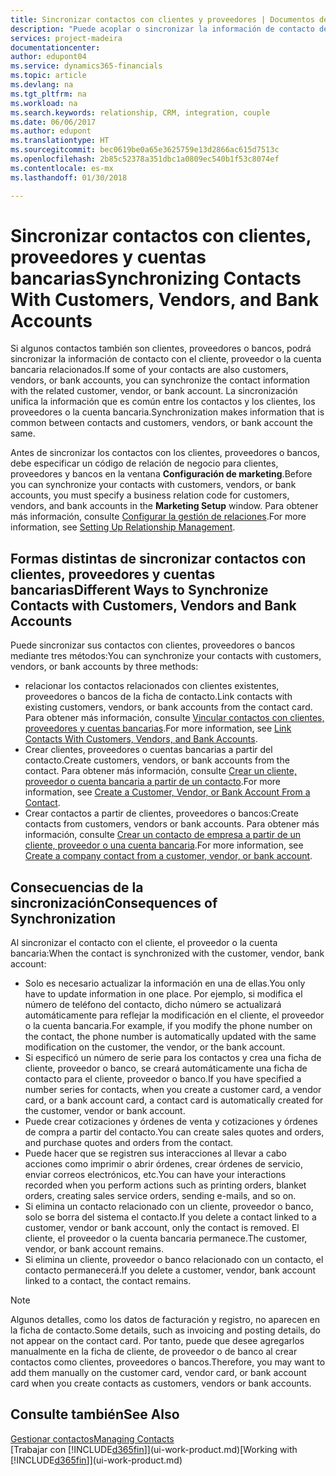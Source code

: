 ```yaml
---
title: Sincronizar contactos con clientes y proveedores | Documentos de Microsoft
description: "Puede acoplar o sincronizar la información de contacto de los contactos que también son clientes, proveedores o cuentas bancarias, de modo que actualice únicamente la información en un solo lugar."
services: project-madeira
documentationcenter: 
author: edupont04
ms.service: dynamics365-financials
ms.topic: article
ms.devlang: na
ms.tgt_pltfrm: na
ms.workload: na
ms.search.keywords: relationship, CRM, integration, couple
ms.date: 06/06/2017
ms.author: edupont
ms.translationtype: HT
ms.sourcegitcommit: bec0619be0a65e3625759e13d2866ac615d7513c
ms.openlocfilehash: 2b85c52378a351dbc1a0809ec540b1f53c8074ef
ms.contentlocale: es-mx
ms.lasthandoff: 01/30/2018

---
```

# <a name="synchronizing-contacts-with-customers-vendors-and-bank-accounts"></a><span data-ttu-id="5242f-103">Sincronizar contactos con clientes, proveedores y cuentas bancarias</span><span class="sxs-lookup"><span data-stu-id="5242f-103">Synchronizing Contacts With Customers, Vendors, and Bank Accounts</span></span>
<span data-ttu-id="5242f-104">Si algunos contactos también son clientes, proveedores o bancos, podrá sincronizar la información de contacto con el cliente, proveedor o la cuenta bancaria relacionados.</span><span class="sxs-lookup"><span data-stu-id="5242f-104">If some of your contacts are also customers, vendors, or bank accounts, you can synchronize the contact information with the related customer, vendor, or bank account.</span></span> <span data-ttu-id="5242f-105">La sincronización unifica la información que es común entre los contactos y los clientes, los proveedores o la cuenta bancaria.</span><span class="sxs-lookup"><span data-stu-id="5242f-105">Synchronization makes information that is common between contacts and customers, vendors, or bank account the same.</span></span>  

<span data-ttu-id="5242f-106">Antes de sincronizar los contactos con los clientes, proveedores o bancos, debe especificar un código de relación de negocio para clientes, proveedores y bancos en la ventana **Configuración de marketing**.</span><span class="sxs-lookup"><span data-stu-id="5242f-106">Before you can synchronize your contacts with customers, vendors, or bank accounts, you must specify a business relation code for customers, vendors, and bank accounts in the **Marketing Setup** window.</span></span> <span data-ttu-id="5242f-107">Para obtener más información, consulte [Configurar la gestión de relaciones](marketing-setup-marketing.md).</span><span class="sxs-lookup"><span data-stu-id="5242f-107">For more information, see [Setting Up Relationship Management](marketing-setup-marketing.md).</span></span>

## <a name="different-ways-to-synchronize-contacts-with-customers-vendors-and-bank-accounts"></a><span data-ttu-id="5242f-108">Formas distintas de sincronizar contactos con clientes, proveedores y cuentas bancarias</span><span class="sxs-lookup"><span data-stu-id="5242f-108">Different Ways to Synchronize Contacts with Customers, Vendors and Bank Accounts</span></span>
<span data-ttu-id="5242f-109">Puede sincronizar sus contactos con clientes, proveedores o bancos mediante tres métodos:</span><span class="sxs-lookup"><span data-stu-id="5242f-109">You can synchronize your contacts with customers, vendors, or bank accounts by three methods:</span></span>

* <span data-ttu-id="5242f-110">relacionar los contactos relacionados con clientes existentes, proveedores o bancos de la ficha de contacto.</span><span class="sxs-lookup"><span data-stu-id="5242f-110">Link contacts with existing customers, vendors, or bank accounts from the contact card.</span></span> <span data-ttu-id="5242f-111">Para obtener más información, consulte [Vincular contactos con clientes, proveedores y cuentas bancarias](marketing-how-link-contact.md).</span><span class="sxs-lookup"><span data-stu-id="5242f-111">For more information, see [Link Contacts With Customers, Vendors, and Bank Accounts](marketing-how-link-contact.md).</span></span>
* <span data-ttu-id="5242f-112">Crear clientes, proveedores o cuentas bancarias a partir del contacto.</span><span class="sxs-lookup"><span data-stu-id="5242f-112">Create customers, vendors, or bank accounts from the contact.</span></span> <span data-ttu-id="5242f-113">Para obtener más información, consulte [Crear un cliente, proveedor o cuenta bancaria a partir de un contacto](marketing-how-create-contacts-new-customers-vendors-bank-accounts.md).</span><span class="sxs-lookup"><span data-stu-id="5242f-113">For more information, see [Create a Customer, Vendor, or Bank Account From a Contact](marketing-how-create-contacts-new-customers-vendors-bank-accounts.md).</span></span>
* <span data-ttu-id="5242f-114">Crear contactos a partir de clientes, proveedores o bancos:</span><span class="sxs-lookup"><span data-stu-id="5242f-114">Create contacts from customers, vendors or bank accounts.</span></span> <span data-ttu-id="5242f-115">Para obtener más información, consulte [Crear un contacto de empresa a partir de un cliente, proveedor o una cuenta bancaria](marketing-how-create-contact-companies.md).</span><span class="sxs-lookup"><span data-stu-id="5242f-115">For more information, see [Create a company contact from a customer, vendor, or bank account](marketing-how-create-contact-companies.md).</span></span>

## <a name="consequences-of-synchronization"></a><span data-ttu-id="5242f-116">Consecuencias de la sincronización</span><span class="sxs-lookup"><span data-stu-id="5242f-116">Consequences of Synchronization</span></span>
<span data-ttu-id="5242f-117">Al sincronizar el contacto con el cliente, el proveedor o la cuenta bancaria:</span><span class="sxs-lookup"><span data-stu-id="5242f-117">When the contact is synchronized with the customer, vendor, bank account:</span></span>

* <span data-ttu-id="5242f-118">Solo es necesario actualizar la información en una de ellas.</span><span class="sxs-lookup"><span data-stu-id="5242f-118">You only have to update information in one place.</span></span> <span data-ttu-id="5242f-119">Por ejemplo, si modifica el número de teléfono del contacto, dicho número se actualizará automáticamente para reflejar la modificación en el cliente, el proveedor o la cuenta bancaria.</span><span class="sxs-lookup"><span data-stu-id="5242f-119">For example, if you modify the phone number on the contact, the phone number is automatically updated with the same modification on the customer, the vendor, or the bank account.</span></span>
* <span data-ttu-id="5242f-120">Si especificó un número de serie para los contactos y crea una ficha de cliente, proveedor o banco, se creará automáticamente una ficha de contacto para el cliente, proveedor o banco.</span><span class="sxs-lookup"><span data-stu-id="5242f-120">If you have specified a number series for contacts, when you create a customer card, a vendor card, or a bank account card, a contact card is automatically created for the customer, vendor or bank account.</span></span>
* <span data-ttu-id="5242f-121">Puede crear cotizaciones y órdenes de venta y cotizaciones y órdenes de compra a partir del contacto.</span><span class="sxs-lookup"><span data-stu-id="5242f-121">You can create sales quotes and orders, and purchase quotes and orders from the contact.</span></span>
* <span data-ttu-id="5242f-122">Puede hacer que se registren sus interacciones al llevar a cabo acciones como imprimir o abrir órdenes, crear órdenes de servicio, enviar correos electrónicos, etc.</span><span class="sxs-lookup"><span data-stu-id="5242f-122">You can have your interactions recorded when you perform actions such as printing orders, blanket orders, creating sales service orders, sending e-mails, and so on.</span></span>
* <span data-ttu-id="5242f-123">Si elimina un contacto relacionado con un cliente, proveedor o banco, solo se borra del sistema el contacto.</span><span class="sxs-lookup"><span data-stu-id="5242f-123">If you delete a contact linked to a customer, vendor or bank account, only the contact is removed.</span></span> <span data-ttu-id="5242f-124">El cliente, el proveedor o la cuenta bancaria permanece.</span><span class="sxs-lookup"><span data-stu-id="5242f-124">The customer, vendor, or bank account remains.</span></span>
* <span data-ttu-id="5242f-125">Si elimina un cliente, proveedor o banco relacionado con un contacto, el contacto permanecerá.</span><span class="sxs-lookup"><span data-stu-id="5242f-125">If you delete a customer, vendor, bank account linked to a contact, the contact remains.</span></span>

> [!NOTE]  
>   <span data-ttu-id="5242f-126">Algunos detalles, como los datos de facturación y registro, no aparecen en la ficha de contacto.</span><span class="sxs-lookup"><span data-stu-id="5242f-126">Some details, such as invoicing and posting details, do not appear on the contact card.</span></span> <span data-ttu-id="5242f-127">Por tanto, puede que desee agregarlos manualmente en la ficha de cliente, de proveedor o de banco al crear contactos como clientes, proveedores o bancos.</span><span class="sxs-lookup"><span data-stu-id="5242f-127">Therefore, you may want to add them manually on the customer card, vendor card, or bank account card when you create contacts as customers, vendors or bank accounts.</span></span>

## <a name="see-also"></a><span data-ttu-id="5242f-128">Consulte también</span><span class="sxs-lookup"><span data-stu-id="5242f-128">See Also</span></span>
[<span data-ttu-id="5242f-129">Gestionar contactos</span><span class="sxs-lookup"><span data-stu-id="5242f-129">Managing Contacts</span></span>](marketing-contacts.md)  
<span data-ttu-id="5242f-130">[Trabajar con [!INCLUDE[d365fin](includes/d365fin_md.md)]](ui-work-product.md)</span><span class="sxs-lookup"><span data-stu-id="5242f-130">[Working with [!INCLUDE[d365fin](includes/d365fin_md.md)]](ui-work-product.md)</span></span>

